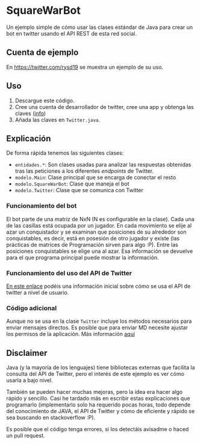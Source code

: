 # SquareWarBot
Un ejemplo simple de cómo usar las clases estándar de Java para crear un bot en twitter usando el API REST de esta red social.

## Cuenta de ejemplo
En <https://twitter.com/rysd19> se muestra un ejemplo de su uso.

## Uso

1. Descargue este código.
2. Cree una cuenta de desarrollador de twitter, cree una app y obtenga las claves ([info](doc/twitter-developer.md))
3. Añada las claves en `Twitter.java`.

## Explicación

De forma rápida tenemos las siguientes clases:

* `entidades.*`: Son clases usadas para analizar las respuestas obtenidas tras las peticiones a los diferentes *endpoints* de Twitter.
* `modelo.Main`: Clase principal que se encarga de conectar el resto
* `modelo.SquareWarBot`: Clase que maneja el bot
* `modelo.Twitter`: Clase que se comunica con Twitter

### Funcionamiento del bot

El bot parte de una matriz de NxN (N es configurable en la clase). Cada una de las casillas está ocupada por un jugador. En cada movimiento se elije al azar un conquistador y se examinan que posiciones de su alrededor son conquistables, es decir, está en posesión de otro jugador y existe (las prácticas de matrices de Programación sirven para algo :P). Entre las posiciones conquistables se elige una al azar. Esa información se devuelve para el que programa principal puede mostrar la información. 

### Funcionamiento del uso del API de Twitter

[En este enlace](doc/usingAPI.md) podéis una información inicial sobre cómo se usa el API de twitter a nivel de usuario.

### Código adicional

Aunque no se usa en la clase `Twitter` incluye los métodos necesarios para enviar mensajes directos. Es posible que para enviar MD necesite ajustar los permisos de la aplicación. Más información [aquí](doc/usingAPI.md)

## Disclaimer

Java (y la mayoría de los lenguajes) tiene bibliotecas externas que facilita la consulta del API de Twitter, pero el interés de este ejemplo es ver cómo usarla a bajo nivel.

También se pueden hacer muchas mejoras, pero la idea era hacer algo rápido y sencillo. Casi he tardado más en escribir estas explicaciones que programarlo (implementarlo solo ha requerido pocas horas, todo depende del conocimiento de JAVA, el API de Twitter y cómo de eficiente y rápido se sea buscando en stackoverflow :P).

Es posible que el código tenga errores, si los detectáis avisadme o haced un pull request.
